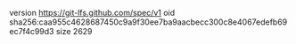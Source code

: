 version https://git-lfs.github.com/spec/v1
oid sha256:caa955c4628687450c9a9f30ee7ba9aacbecc300c8e4067edefb69ec7f4c99d3
size 2629
